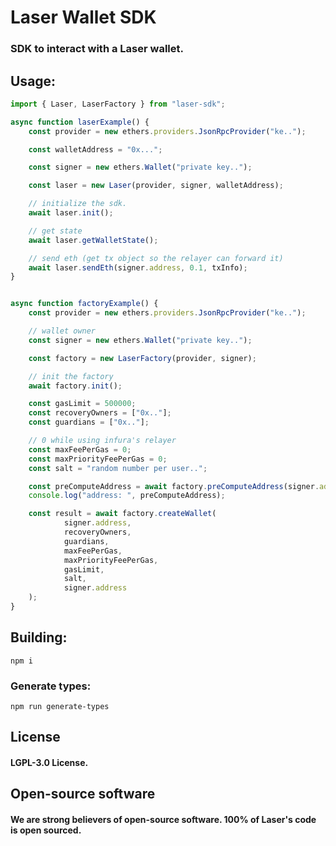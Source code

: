 # Laser Wallet SDK

### SDK to interact with a Laser wallet.

## Usage:


```js
import { Laser, LaserFactory } from "laser-sdk";

async function laserExample() {
    const provider = new ethers.providers.JsonRpcProvider("ke..");

    const walletAddress = "0x...";

    const signer = new ethers.Wallet("private key..");

    const laser = new Laser(provider, signer, walletAddress);

    // initialize the sdk. 
    await laser.init();

    // get state
    await laser.getWalletState();

    // send eth (get tx object so the relayer can forward it)
    await laser.sendEth(signer.address, 0.1, txInfo);
}


async function factoryExample() {
    const provider = new ethers.providers.JsonRpcProvider("ke..");

    // wallet owner
    const signer = new ethers.Wallet("private key..");

    const factory = new LaserFactory(provider, signer);

    // init the factory
    await factory.init();

    const gasLimit = 500000;
    const recoveryOwners = ["0x.."];
    const guardians = ["0x.."];

    // 0 while using infura's relayer
    const maxFeePerGas = 0;
    const maxPriorityFeePerGas = 0;
    const salt = "random number per user..";

    const preComputeAddress = await factory.preComputeAddress(signer.address, recoveryOwners, guardians, salt);
    console.log("address: ", preComputeAddress);

    const result = await factory.createWallet(
            signer.address,
            recoveryOwners,
            guardians,
            maxFeePerGas,
            maxPriorityFeePerGas,
            gasLimit,
            salt,
            signer.address
    );
}

```

## Building: 

```
npm i
```
### Generate types: 

```
npm run generate-types
```

## License

#### LGPL-3.0 License.

## Open-source software

#### We are strong believers of open-source software. 100% of Laser's code is open sourced.